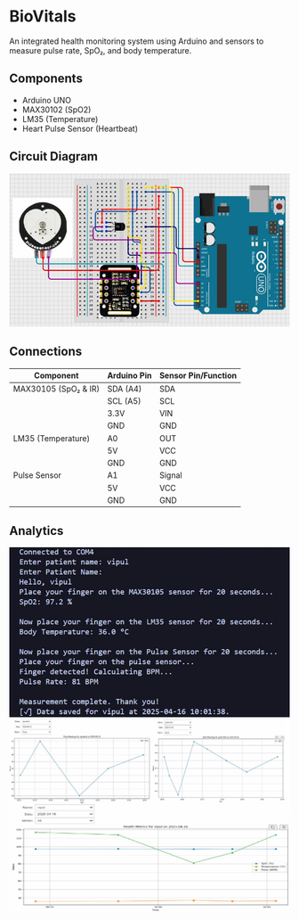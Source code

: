 # BioVitals

An integrated health monitoring system using Arduino and sensors to measure pulse rate, SpO₂, and body temperature.

## Components

- Arduino UNO
- MAX30102 (SpO2)
- LM35 (Temperature)
- Heart Pulse Sensor (Heartbeat)

## Circuit Diagram

![circuit](images/ckt.png)

## Connections

| Component            | Arduino Pin | Sensor Pin/Function |
| -------------------- | ----------- | ------------------- |
| MAX30105 (SpO₂ & IR) | SDA (A4)    | SDA                 |
|                      | SCL (A5)    | SCL                 |
|                      | 3.3V        | VIN                 |
|                      | GND         | GND                 |
| LM35 (Temperature)   | A0          | OUT                 |
|                      | 5V          | VCC                 |
|                      | GND         | GND                 |
| Pulse Sensor         | A1          | Signal              |
|                      | 5V          | VCC                 |
|                      | GND         | GND                 |

## Analytics

![output](images/output1.png)
![analytics](images/analytics.png)
